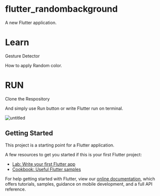 # flutter_randombackground

A new Flutter application.

# Learn 
Gesture Detector 

How to apply Random color.


# RUN
Clone the Respository 

And simply use Run button or write Flutter run on terminal.

![untitled](https://user-images.githubusercontent.com/42577922/87155119-03c22100-c2d8-11ea-8a28-e72ad2b1e10b.gif)


## Getting Started

This project is a starting point for a Flutter application.

A few resources to get you started if this is your first Flutter project:

- [Lab: Write your first Flutter app](https://flutter.dev/docs/get-started/codelab)
- [Cookbook: Useful Flutter samples](https://flutter.dev/docs/cookbook)

For help getting started with Flutter, view our
[online documentation](https://flutter.dev/docs), which offers tutorials,
samples, guidance on mobile development, and a full API reference.
